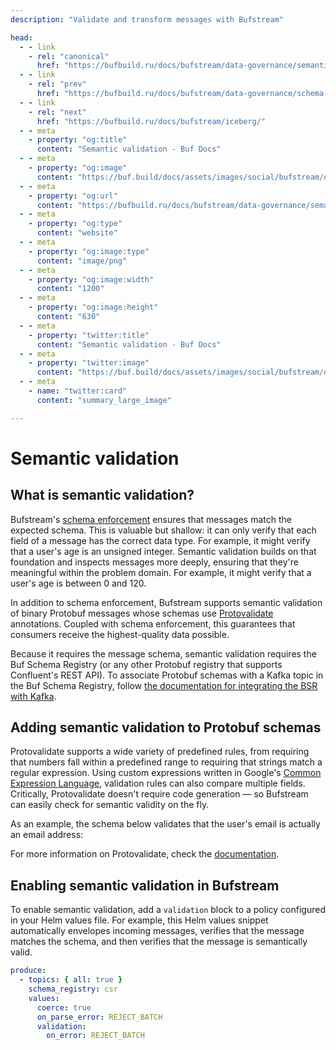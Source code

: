 ```yaml
---
description: "Validate and transform messages with Bufstream"

head:
  - - link
    - rel: "canonical"
      href: "https://bufbuild.ru/docs/bufstream/data-governance/semantic-validation/"
  - - link
    - rel: "prev"
      href: "https://bufbuild.ru/docs/bufstream/data-governance/schema-enforcement/"
  - - link
    - rel: "next"
      href: "https://bufbuild.ru/docs/bufstream/iceberg/"
  - - meta
    - property: "og:title"
      content: "Semantic validation - Buf Docs"
  - - meta
    - property: "og:image"
      content: "https://buf.build/docs/assets/images/social/bufstream/data-governance/semantic-validation.png"
  - - meta
    - property: "og:url"
      content: "https://bufbuild.ru/docs/bufstream/data-governance/semantic-validation/"
  - - meta
    - property: "og:type"
      content: "website"
  - - meta
    - property: "og:image:type"
      content: "image/png"
  - - meta
    - property: "og:image:width"
      content: "1200"
  - - meta
    - property: "og:image:height"
      content: "630"
  - - meta
    - property: "twitter:title"
      content: "Semantic validation - Buf Docs"
  - - meta
    - property: "twitter:image"
      content: "https://buf.build/docs/assets/images/social/bufstream/data-governance/semantic-validation.png"
  - - meta
    - name: "twitter:card"
      content: "summary_large_image"

---
```


# Semantic validation

## What is semantic validation?

Bufstream's [schema enforcement](../schema-enforcement/) ensures that messages match the expected schema. This is valuable but shallow: it can only verify that each field of a message has the correct data type. For example, it might verify that a user's age is an unsigned integer. Semantic validation builds on that foundation and inspects messages more deeply, ensuring that they're meaningful within the problem domain. For example, it might verify that a user's age is between 0 and 120.

In addition to schema enforcement, Bufstream supports semantic validation of binary Protobuf messages whose schemas use [Protovalidate](../../../protovalidate/) annotations. Coupled with schema enforcement, this guarantees that consumers receive the highest-quality data possible.

Because it requires the message schema, semantic validation requires the Buf Schema Registry (or any other Protobuf registry that supports Confluent's REST API). To associate Protobuf schemas with a Kafka topic in the Buf Schema Registry, follow [the documentation for integrating the BSR with Kafka](../../../bsr/csr/overview/).

## Adding semantic validation to Protobuf schemas

Protovalidate supports a wide variety of predefined rules, from requiring that numbers fall within a predefined range to requiring that strings match a regular expression. Using custom expressions written in Google's [Common Expression Language](https://cel.dev/), validation rules can also compare multiple fields. Critically, Protovalidate doesn't require code generation — so Bufstream can easily check for semantic validity on the fly.

As an example, the schema below validates that the user's email is actually an email address:

For more information on Protovalidate, check the [documentation](../../../protovalidate/).

## Enabling semantic validation in Bufstream

To enable semantic validation, add a `validation` block to a policy configured in your Helm values file. For example, this Helm values snippet automatically envelopes incoming messages, verifies that the message matches the schema, and then verifies that the message is semantically valid.

```yaml
produce:
  - topics: { all: true }
    schema_registry: csr
    values:
      coerce: true
      on_parse_error: REJECT_BATCH
      validation:
        on_error: REJECT_BATCH
```
